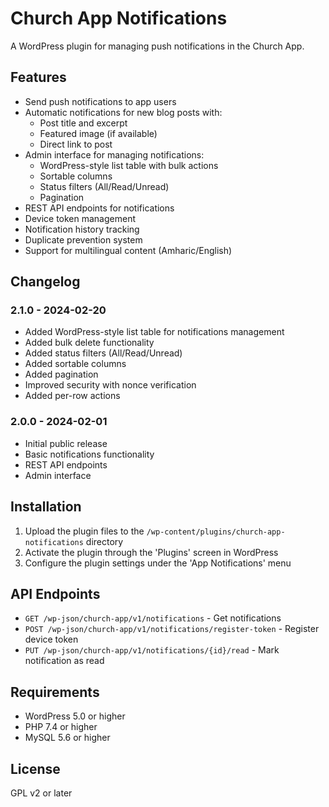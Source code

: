 # Church App Notifications

A WordPress plugin for managing push notifications in the Church App.

## Features

- Send push notifications to app users
- Automatic notifications for new blog posts with:
  - Post title and excerpt
  - Featured image (if available)
  - Direct link to post
- Admin interface for managing notifications:
  - WordPress-style list table with bulk actions
  - Sortable columns
  - Status filters (All/Read/Unread)
  - Pagination
- REST API endpoints for notifications
- Device token management
- Notification history tracking
- Duplicate prevention system
- Support for multilingual content (Amharic/English)

## Changelog

### 2.1.0 - 2024-02-20
- Added WordPress-style list table for notifications management
- Added bulk delete functionality
- Added status filters (All/Read/Unread)
- Added sortable columns
- Added pagination
- Improved security with nonce verification
- Added per-row actions

### 2.0.0 - 2024-02-01
- Initial public release
- Basic notifications functionality
- REST API endpoints
- Admin interface

## Installation

1. Upload the plugin files to the `/wp-content/plugins/church-app-notifications` directory
2. Activate the plugin through the 'Plugins' screen in WordPress
3. Configure the plugin settings under the 'App Notifications' menu

## API Endpoints

- `GET /wp-json/church-app/v1/notifications` - Get notifications
- `POST /wp-json/church-app/v1/notifications/register-token` - Register device token
- `PUT /wp-json/church-app/v1/notifications/{id}/read` - Mark notification as read

## Requirements

- WordPress 5.0 or higher
- PHP 7.4 or higher
- MySQL 5.6 or higher

## License

GPL v2 or later